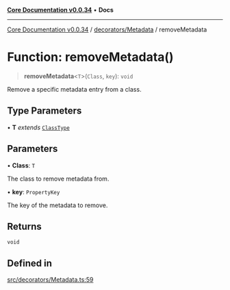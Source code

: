 [**Core Documentation v0.0.34**](../../../README.md) • **Docs**

***

[Core Documentation v0.0.34](../../../modules.md) / [decorators/Metadata](../README.md) / removeMetadata

# Function: removeMetadata()

> **removeMetadata**\<`T`\>(`Class`, `key`): `void`

Remove a specific metadata entry from a class.

## Type Parameters

• **T** *extends* [`ClassType`](../../../definitions/type-aliases/ClassType.md)

## Parameters

• **Class**: `T`

The class to remove metadata from.

• **key**: `PropertyKey`

The key of the metadata to remove.

## Returns

`void`

## Defined in

[src/decorators/Metadata.ts:59](https://github.com/stonemjs/core/blob/805ab978d87a028eb5ea9c9da928beb091ec1971/src/decorators/Metadata.ts#L59)
